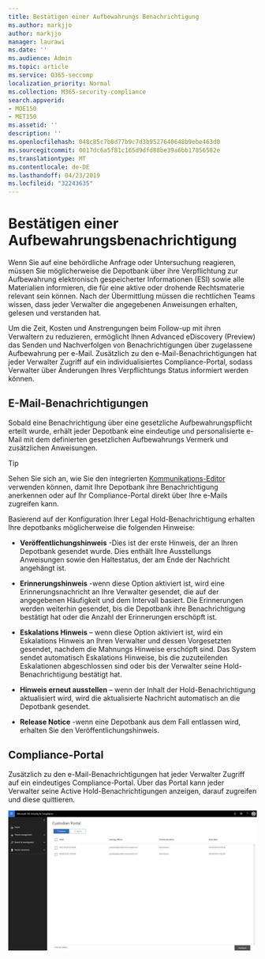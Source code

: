 ```yaml
---
title: Bestätigen einer Aufbewahrungs Benachrichtigung
ms.author: markjjo
author: markjjo
manager: laurawi
ms.date: ''
ms.audience: Admin
ms.topic: article
ms.service: O365-seccomp
localization_priority: Normal
ms.collection: M365-security-compliance
search.appverid:
- MOE150
- MET150
ms.assetid: ''
description: ''
ms.openlocfilehash: 048c85c7b8d77b9c7d3b9527640648b9ebe463d0
ms.sourcegitcommit: 0017dc6a5f81c165d9dfd88be39a6bb17856582e
ms.translationtype: MT
ms.contentlocale: de-DE
ms.lasthandoff: 04/23/2019
ms.locfileid: "32243635"
---
```

# <a name="acknowledge-a-hold-notification"></a>Bestätigen einer Aufbewahrungsbenachrichtigung 
Wenn Sie auf eine behördliche Anfrage oder Untersuchung reagieren, müssen Sie möglicherweise die Depotbank über ihre Verpflichtung zur Aufbewahrung elektronisch gespeicherter Informationen (ESI) sowie alle Materialien informieren, die für eine aktive oder drohende Rechtsmaterie relevant sein können. Nach der Übermittlung müssen die rechtlichen Teams wissen, dass jeder Verwalter die angegebenen Anweisungen erhalten, gelesen und verstanden hat.

Um die Zeit, Kosten und Anstrengungen beim Follow-up mit ihren Verwaltern zu reduzieren, ermöglicht Ihnen Advanced eDiscovery (Preview) das Senden und Nachverfolgen von Benachrichtigungen über zugelassene Aufbewahrung per e-Mail. Zusätzlich zu den e-Mail-Benachrichtigungen hat jeder Verwalter Zugriff auf ein individualisiertes Compliance-Portal, sodass Verwalter über Änderungen Ihres Verpflichtungs Status informiert werden können.

## <a name="email-notifications"></a>E-Mail-Benachrichtigungen
Sobald eine Benachrichtigung über eine gesetzliche Aufbewahrungspflicht erteilt wurde, erhält jeder Depotbank eine eindeutige und personalisierte e-Mail mit dem definierten gesetzlichen Aufbewahrungs Vermerk und zusätzlichen Anweisungen. 

> [!Tip] 
> Sehen Sie sich an, wie Sie den integrierten [Kommunikations-Editor](using-communications-editor.md) verwenden können, damit Ihre Depotbank ihre Benachrichtigung anerkennen oder auf Ihr Compliance-Portal direkt über Ihre e-Mails zugreifen kann.

Basierend auf der Konfiguration Ihrer Legal Hold-Benachrichtigung erhalten Ihre depotbanks möglicherweise die folgenden Hinweise: 

- **Veröffentlichungshinweis** -Dies ist der erste Hinweis, der an Ihren Depotbank gesendet wurde. Dies enthält Ihre Ausstellungs Anweisungen sowie den Haltestatus, der am Ende der Nachricht angehängt ist.

- **Erinnerungshinweis** -wenn diese Option aktiviert ist, wird eine Erinnerungsnachricht an Ihre Verwalter gesendet, die auf der angegebenen Häufigkeit und dem Intervall basiert. Die Erinnerungen werden weiterhin gesendet, bis die Depotbank ihre Benachrichtigung bestätigt hat oder die Anzahl der Erinnerungen erschöpft ist.

- **Eskalations Hinweis** – wenn diese Option aktiviert ist, wird ein Eskalations Hinweis an Ihren Verwalter und dessen Vorgesetzten gesendet, nachdem die Mahnungs Hinweise erschöpft sind. Das System sendet automatisch Eskalations Hinweise, bis die zuzuteilenden Eskalationen abgeschlossen sind oder bis der Verwalter seine Hold-Benachrichtigung bestätigt hat.

- **Hinweis erneut ausstellen** – wenn der Inhalt der Hold-Benachrichtigung aktualisiert wird, wird die aktualisierte Nachricht automatisch an die Depotbank gesendet.

- **Release Notice** -wenn eine Depotbank aus dem Fall entlassen wird, erhalten Sie den Veröffentlichungshinweis. 

## <a name="compliance-portal"></a>Compliance-Portal
Zusätzlich zu den e-Mail-Benachrichtigungen hat jeder Verwalter Zugriff auf ein eindeutiges Compliance-Portal. Über das Portal kann jeder Verwalter seine Active Hold-Benachrichtigungen anzeigen, darauf zugreifen und diese quittieren.

![Compliance-Portal für eine Depotbank](../media/CustodianPortal.jpg)
